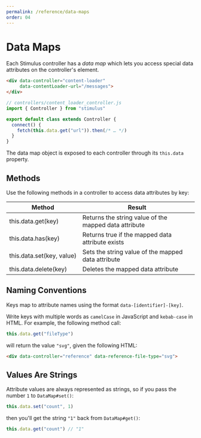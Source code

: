 ```yaml
---
permalink: /reference/data-maps
order: 04
---
```


# Data Maps

Each Stimulus controller has a _data map_ which lets you access special data attributes on the controller's element.

<meta data-controller="callout" data-callout-value="data-contentLoader-url=&quot;/messages&quot;">

```html
<div data-controller="content-loader"
     data-contentLoader-url="/messages">
</div>
```

<meta data-controller="callout" data-callout-value="this.data.get(&quot;url&quot;)">

```js
// controllers/content_loader_controller.js
import { Controller } from "stimulus"

export default class extends Controller {
  connect() {
    fetch(this.data.get("url")).then(/* … */)
  }
}
```

The data map object is exposed to each controller through its `this.data` property.

## Methods

Use the following methods in a controller to access data attributes by key:

Method                         | Result
------------------------------ | ------
this.data.get(key)             | Returns the string value of the mapped data attribute
this.data.has(key)             | Returns true if the mapped data attribute exists
this.data.set(key,&nbsp;value) | Sets the string value of the mapped data attribute
this.data.delete(key)          | Deletes the mapped data attribute

## Naming Conventions

Keys map to attribute names using the format `data-[identifier]-[key]`.

Write keys with multiple words as `camelCase` in JavaScript and `kebab-case` in HTML. For example, the following method call:

<meta data-controller="callout" data-callout-value="fileType">

```js
this.data.get("fileType")
```

will return the value `"svg"`, given the following HTML:

<meta data-controller="callout" data-callout-value="file-type">

```html
<div data-controller="reference" data-reference-file-type="svg">
```

## Values Are Strings

Attribute values are always represented as strings, so if you pass the number `1` to `DataMap#set()`:

```js
this.data.set("count", 1)
```

then you'll get the string `"1"` back from `DataMap#get()`:

```js
this.data.get("count") // "1"
```
